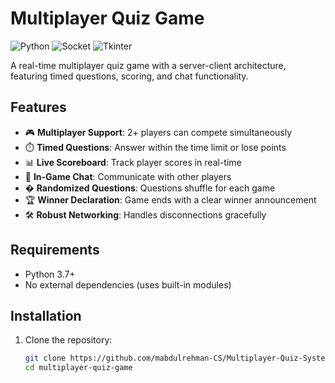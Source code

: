# Multiplayer Quiz Game

![Python](https://img.shields.io/badge/Python-3.7%2B-blue)
![Socket](https://img.shields.io/badge/Network-Socket-orange)
![Tkinter](https://img.shields.io/badge/GUI-Tkinter-green)

A real-time multiplayer quiz game with a server-client architecture, featuring timed questions, scoring, and chat functionality.

## Features

- 🎮 **Multiplayer Support**: 2+ players can compete simultaneously
- ⏱️ **Timed Questions**: Answer within the time limit or lose points
- 📊 **Live Scoreboard**: Track player scores in real-time
- 💬 **In-Game Chat**: Communicate with other players
- � **Randomized Questions**: Questions shuffle for each game
- 🏆 **Winner Declaration**: Game ends with a clear winner announcement
- 🛠️ **Robust Networking**: Handles disconnections gracefully

## Requirements

- Python 3.7+
- No external dependencies (uses built-in modules)

## Installation

1. Clone the repository:
   ```bash
   git clone https://github.com/mabdulrehman-CS/Multiplayer-Quiz-System.git
   cd multiplayer-quiz-game
